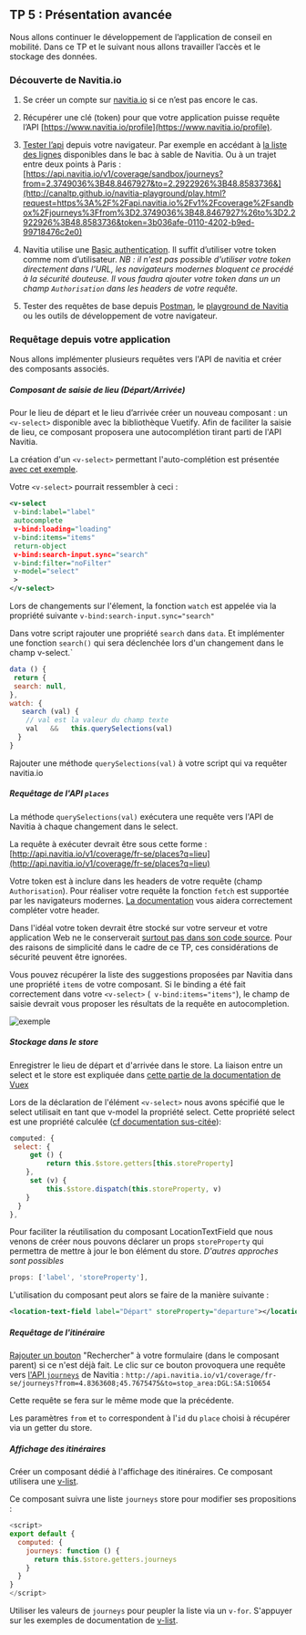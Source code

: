 ## TP 5 : Présentation avancée

Nous allons continuer le développement de l’application de conseil en mobilité. Dans ce TP et le suivant nous allons travailler l’accès et le stockage des données. 


### Découverte de Navitia.io

1. Se créer un compte sur [navitia.io](https://www.navitia.io/) si ce n’est pas encore le cas.
2. Récupérer une clé (token) pour que votre application puisse requête l’API [https://www.navitia.io/profile](https://www.navitia.io/profile).
3. [Tester l’api](http://doc.navitia.io/#third-step) depuis votre navigateur. Par exemple en accédant à [la liste des lignes](https://api.navitia.io/v1/coverage/sandbox/lines) disponibles dans le bac à sable de Navitia. Ou à un trajet entre deux points à Paris : [https://api.navitia.io/v1/coverage/sandbox/journeys?from=2.3749036%3B48.8467927&to=2.2922926%3B48.8583736&](http://canaltp.github.io/navitia-playground/play.html?request=https%3A%2F%2Fapi.navitia.io%2Fv1%2Fcoverage%2Fsandbox%2Fjourneys%3Ffrom%3D2.3749036%3B48.8467927%26to%3D2.2922926%3B48.8583736&token=3b036afe-0110-4202-b9ed-99718476c2e0)

4. Navitia utilise une [Basic authentication](http://doc.navitia.io/#authentication). Il suffit d’utiliser votre token comme nom d’utilisateur. *NB : il n'est pas possible d'utiliser votre token directement dans l'URL, les navigateurs modernes bloquent ce procédé à la sécurité douteuse. Il vous faudra ajouter votre token dans un un champ `Authorisation` dans les headers de votre requête.*

5. Tester des requêtes de base depuis [Postman](https://www.getpostman.com/), le [playground de Navitia](http://canaltp.github.io/navitia-playground/play.html) ou les outils de développement de votre navigateur.

### Requêtage depuis votre application

Nous allons implémenter plusieurs requêtes vers l'API de navitia et créer des composants associés.

##### Composant de saisie de lieu (Départ/Arrivée)

Pour le lieu de départ et le lieu d’arrivée créer un nouveau composant : un `<v-select>` disponible avec la bibliothèque Vuetify. Afin de faciliter la saisie de lieu, ce composant proposera une autocomplétion tirant parti de l'API Navitia.

La création d'un `<v-select>` permettant l'auto-complétion est présentée [avec cet exemple](https://vuetifyjs.com/en/components/selects#example-autocomplete).

Votre `<v-select>` pourrait ressembler à ceci :

```xml
<v-select
 v-bind:label="label"
 autocomplete
 v-bind:loading="loading"
 v-bind:items="items"
 return-object
 v-bind:search-input.sync="search"
 v-bind:filter="noFilter"
 v-model="select"
 >
</v-select>
```

Lors de changements sur l'élement, la fonction `watch` est appelée via la propriété suivante `v-bind:search-input.sync="search"`

Dans votre script rajouter une propriété `search` dans `data`. Et implémenter une fonction `search()` qui sera déclenchée lors d'un changement dans le champ v-select.`

```js
data () {
 return {
 search: null,
},
watch: {
   search (val) { 
    // val est la valeur du champ texte
    val   &&   this.querySelections(val)
  }
}
```
Rajouter une méthode `querySelections(val)` à votre script qui va requêter navitia.io


##### Requêtage de l'API `places`

La méthode `querySelections(val)` exécutera une requête vers l'API de Navitia à chaque changement dans le select.

La requête à exécuter devrait être sous cette forme :  [http://api.navitia.io/v1/coverage/fr-se/places?q=lieu](http://api.navitia.io/v1/coverage/fr-se/places?q=lieu)

Votre token est à inclure dans les headers de votre requête (champ `Authorisation`). Pour réaliser votre requête la fonction `fetch` est supportée par les navigateurs modernes. [La documentation](https://developer.mozilla.org/fr/docs/Web/API/WindowOrWorkerGlobalScope/fetch) vous aidera correctement compléter votre header.

Dans l'idéal votre token devrait être stocké sur votre serveur et votre application Web ne le conserverait [surtout pas dans son code source](https://github.com/dxa4481/truffleHog). Pour des raisons de simplicité dans le cadre de ce TP, ces considérations de sécurité peuvent être ignorées.

Vous pouvez récupérer la liste des suggestions proposées par Navitia dans une propriété `items` de votre composant. Si le binding a été fait correctement dans votre `<v-select>` (`
 v-bind:items="items"`), le champ de saisie devrait vous proposer les résultats de la requête en autocompletion.

 ![exemple]({{"screen_autocomplete.PNG"}})


##### Stockage dans le store

Enregistrer le lieu de départ et d'arrivée dans le store. La liaison entre un select et le store est expliquée dans [cette partie de la documentation de Vuex](https://vuex.vuejs.org/fr/forms.html)

Lors de la déclaration de l'élément `<v-select>` nous avons spécifié que le select utilisait en tant que v-model la propriété select. Cette propriété select est une propriété calculée ([cf documentation sus-citée](https://vuex.vuejs.org/fr/forms.html)):

```js
computed: {
 select: {
     get () {
         return this.$store.getters[this.storeProperty]
    },
     set (v) {
         this.$store.dispatch(this.storeProperty, v)
    }
  }
},
```

Pour faciliter la réutilisation du composant LocationTextField que nous venons de créer nous pouvons déclarer un props `storeProperty` qui permettra de mettre à jour le bon élément du store. *D'autres approches sont possibles*
```js
props: ['label', 'storeProperty'],
```
L'utilisation du composant peut alors se faire de la manière suivante :
```xml
<location-text-field label="Départ" storeProperty="departure"></location-text-field>
```

##### Requêtage de l'itinéraire

[Rajouter un bouton](https://vuetifyjs.com/en/components/buttons) "Rechercher" à votre formulaire (dans le composant parent) si ce n'est déjà fait. Le clic sur ce bouton provoquera une requête vers [l'API `journeys`](http://doc.navitia.io/#journeys) de Navitia :
`http://api.navitia.io/v1/coverage/fr-se/journeys?from=4.8363608;45.7675475&to=stop_area:DGL:SA:S10654`

Cette requête se fera sur le même mode que la précédente.

Les paramètres `from` et `to` correspondent à l'`id` du `place` choisi à récupérer via un getter du store.

##### Affichage des itinéraires

Créer un composant dédié à l'affichage des itinéraires. Ce composant utilisera une [v-list](https://vuetifyjs.com/en/components/lists). 

Ce composant suivra une liste `journeys` store pour modifier ses propositions :

```js
<script>
export default {
  computed: {
    journeys: function () {
      return this.$store.getters.journeys
    }
  }
}
</script>
```

Utiliser les valeurs de `journeys` pour peupler la liste via un `v-for`. S'appuyer sur les exemples de documentation de [v-list](https://vuetifyjs.com/en/components/lists). 
